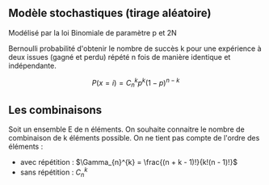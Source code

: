 ## Modèle stochastiques (tirage aléatoire)

Modélisé par la loi Binomiale de paramètre p et 2N

Bernoulli probabilité d'obtenir le nombre de succès k pour une
expérience à deux issues (gagné et perdu) répété n fois de manière
identique et indépendante.

$$P(x = i) = C_{n}^{k}p^{k}{(1 - p)}^{n - k}$$

## Les combinaisons

Soit un ensemble E de n éléments. On souhaite connaitre le nombre de combinaison de k éléments possible. On ne tient pas compte de l'ordre des éléments :

* avec répétition : $\Gamma_{n}^{k} = \frac{(n + k - 1)!}{k!(n - 1)!}$
* sans répétition : $C_{n}^{k}$
